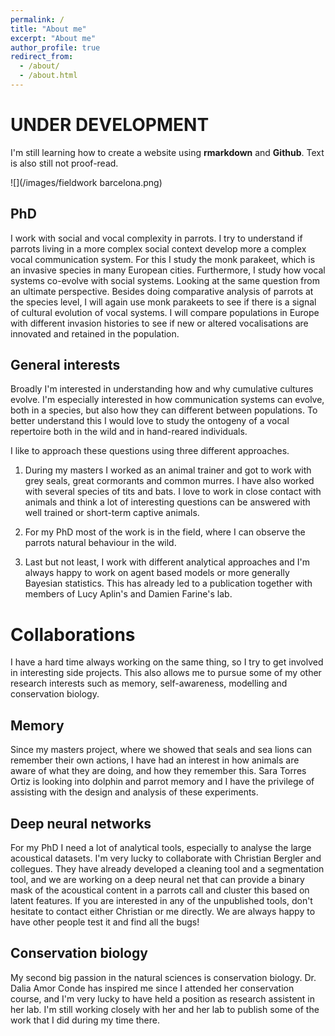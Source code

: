 ```yaml
---
permalink: /
title: "About me"
excerpt: "About me"
author_profile: true
redirect_from: 
  - /about/
  - /about.html
---
```


# UNDER DEVELOPMENT

I'm still learning how to create a website using **rmarkdown** and **Github**. Text is also still not proof-read. 

![](/images/fieldwork barcelona.png)

## PhD

I work with social and vocal complexity in parrots. I try to understand if parrots living in a more complex social context develop more a complex vocal communication system. For this I study the monk parakeet, which is an invasive species in many European cities. Furthermore, I study how vocal systems co-evolve with social systems. Looking at the same question from an ultimate perspective. Besides doing comparative analysis of parrots at the species level, I will again use monk parakeets to see if there is a signal of cultural evolution of vocal systems. I will compare populations in Europe with different invasion histories to see if new or altered vocalisations are innovated and retained in the population.

## General interests

Broadly I'm interested in understanding how and why cumulative cultures evolve. I'm especially interested in how communication systems can evolve, both in a species, but also how they can different between populations. To better understand this I would love to study the ontogeny of a vocal repertoire both in the wild and in hand-reared individuals. 

I like to approach these questions using three different approaches. 

1. During my masters I worked as an animal trainer and got to work with grey seals, great cormorants and common murres. I have also worked with several species of tits and bats. I love to work in close contact with animals and think a lot of interesting questions can be answered with well trained or short-term captive animals. 

2. For my PhD most of the work is in the field, where I can observe the parrots natural behaviour in the wild. 

3. Last but not least, I work with different analytical approaches and I'm always happy to work on agent based models or more generally Bayesian statistics. This has already led to a publication together with members of Lucy Aplin's and Damien Farine's lab. 

# Collaborations

I have a hard time always working on the same thing, so I try to get involved in interesting side projects. This also allows me to pursue some of my other research interests such as memory, self-awareness, modelling and conservation biology. 

## Memory

Since my masters project, where we showed that seals and sea lions can remember their own actions, I have had an interest in how animals are aware of what they are doing, and how they remember this. Sara Torres Ortiz is looking into dolphin and parrot memory and I have the privilege of assisting with the design and analysis of these experiments. 

## Deep neural networks

For my PhD I need a lot of analytical tools, especially to analyse the large acoustical datasets. I'm very lucky to collaborate with Christian Bergler and collegues. They have already developed a cleaning tool and a segmentation tool, and we are working on a deep neural net that can provide a binary mask of the acoustical content in a parrots call and cluster this based on latent features. If you are interested in any of the unpublished tools, don't hesitate to contact either Christian or me directly. We are always happy to have other people test it and find all the bugs!

## Conservation biology

My second big passion in the natural sciences is conservation biology. Dr. Dalia Amor Conde has inspired me since I attended her conservation course, and I'm very lucky to have held a position as research assistent in her lab. I'm still working closely with her and her lab to publish some of the work that I did during my time there. 



